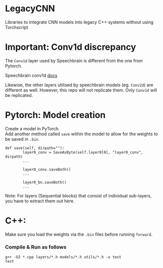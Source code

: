 # LegacyCNN

Libraries to integrate CNN models into legacy C++ systems without using Torchscript

# Important: Conv1d discrepancy

The `Conv1d` layer used by Speechbrain is different from the one from Pytorch.

Speechbrain conv1d [docs](https://speechbrain.readthedocs.io/en/latest/_modules/speechbrain/nnet/CNN.html#Conv1d)

Likewise, the other layers utilised by speechbrain models (eg. `Conv2d`) are different as well. However, this repo will not replicate them. Only `Conv1d` will be replicated.

# Pytorch: Model creation

Create a model in PyTorch. \
Add another method called `save` within the model to allow for the weights to be saved in `.bin`.

```
def save(self, dirpath=""):
        layer0_conv = SaveAsByte(self.layer0[0], "layer0_conv", dirpath)
        ...

        layer0_conv.saveBoth()
        ...

        layer0_bn.saveBoth()
        ...
```

Note: For layers (Sequential blocks) that consist of individual sub-layers, you have to extract them out here.

# C++:

Make sure you load the weights via the `.bin` files before running `forward`.

### Compile & Run as follows

```
g++ -O2 *.cpp layers/*.h models/*.h utils/*.h -o test
test
```
